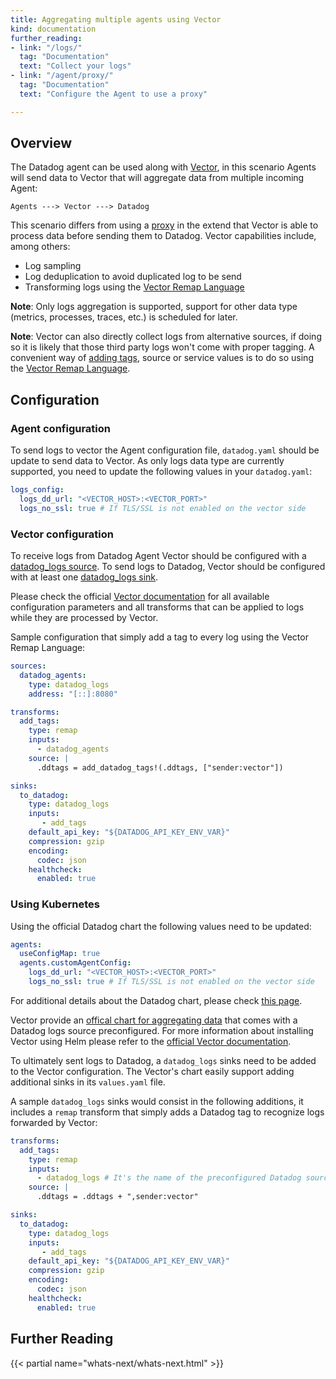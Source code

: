 ```yaml
---
title: Aggregating multiple agents using Vector
kind: documentation
further_reading:
- link: "/logs/"
  tag: "Documentation"
  text: "Collect your logs"
- link: "/agent/proxy/"
  tag: "Documentation"
  text: "Configure the Agent to use a proxy"

---
```


## Overview 

The Datadog agent can be used along with [Vector][1], in this scenario Agents will send data
to Vector that will aggregate data from multiple incoming Agent:

`Agents ---> Vector ---> Datadog`

This scenario differs from using a <a href="/agent/proxy">proxy</a> in the extend that Vector is able to
process data before sending them to Datadog. Vector capabilities include, among others:
* Log sampling
* Log deduplication to avoid duplicated log to be send
* Transforming logs using the [Vector Remap Language][2]


**Note**: Only logs aggregation is supported, support for other data type (metrics, processes, traces, etc.)
is scheduled for later.

**Note**: Vector can also directly collect logs from alternative sources, if doing so it is likely that those 
third party logs won't come with proper tagging. A convenient way of <a href="/getting_started/tagging/">adding tags</a>, source or service values is to do so using the [Vector Remap Language][2].

## Configuration

### Agent configuration
To send logs to vector the Agent configuration file, `datadog.yaml` should be update to send data to Vector.
As only logs data type are currently supported, you need to update the following values in your `datadog.yaml`:
```yaml
logs_config:
  logs_dd_url: "<VECTOR_HOST>:<VECTOR_PORT>"
  logs_no_ssl: true # If TLS/SSL is not enabled on the vector side
```

### Vector configuration
To receive logs from Datadog Agent Vector should be configured with a [datadog_logs source][3].
To send logs to Datadog, Vector should be configured with at least one [datadog_logs sink][4].

Please check the official [Vector documentation][5] for all available configuration parameters and
all transforms that can be applied to logs while they are processed by Vector.

Sample configuration that simply add a tag to every log using the Vector Remap Language:
```yaml
sources:
  datadog_agents:
    type: datadog_logs
    address: "[::]:8080"

transforms:
  add_tags:
    type: remap
    inputs:
      - datadog_agents
    source: |
      .ddtags = add_datadog_tags!(.ddtags, ["sender:vector"])

sinks:
  to_datadog:
    type: datadog_logs
    inputs:
       - add_tags
    default_api_key: "${DATADOG_API_KEY_ENV_VAR}"
    compression: gzip
    encoding:
      codec: json
    healthcheck:
      enabled: true
```

### Using Kubernetes
Using the official Datadog chart the following values need to be updated:
```yaml
agents:
  useConfigMap: true
  agents.customAgentConfig:
    logs_dd_url: "<VECTOR_HOST>:<VECTOR_PORT>"
    logs_no_ssl: true # If TLS/SSL is not enabled on the vector side
```

For additional details about the Datadog chart, please check <a href="/agent/kubernetes/?tab=helm">this page</a>.

Vector provide an [offical chart for aggregating data][6] that comes with a Datadog
logs source preconfigured. For more information about installing Vector using Helm
please refer to the [official Vector documentation][7].

To ultimately sent logs to Datadog, a `datadog_logs` sinks need to be added to the Vector
configuration. The Vector's chart easily support adding additional sinks in its `values.yaml` file.

A sample `datadog_logs` sinks would consist in the following additions, it includes a `remap` transform
that simply adds a Datadog tag to recognize logs forwarded by Vector:

```yaml
transforms:
  add_tags:
    type: remap
    inputs:
      - datadog_logs # It's the name of the preconfigured Datadog source
    source: |
      .ddtags = .ddtags + ",sender:vector"

sinks:
  to_datadog:
    type: datadog_logs
    inputs:
       - add_tags
    default_api_key: "${DATADOG_API_KEY_ENV_VAR}"
    compression: gzip
    encoding:
      codec: json
    healthcheck:
      enabled: true
```

## Further Reading

{{< partial name="whats-next/whats-next.html" >}}

[1]: https://vector.dev/
[2]: https://vector.dev/docs/reference/configuration/transforms/remap/
[3]: https://vector.dev/docs/reference/configuration/sources/datadog_logs/
[4]: https://vector.dev/docs/reference/configuration/sinks/datadog_logs/
[5]: https://vector.dev/docs/reference/configuration/
[6]: https://github.com/timberio/vector/tree/master/distribution/helm/vector-aggregator
[7]: https://vector.dev/docs/setup/installation/package-managers/helm/
